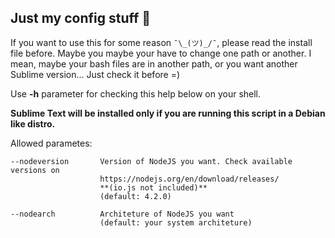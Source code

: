 ## Just my config stuff :beer:

If you want to use this for some reason `¯\_(ツ)_/¯`, please read the install file before. Maybe you maybe your have to change one path or another. I mean, maybe your bash files are in another path, or you want another Sublime version... Just check it before =)

Use **-h** parameter for checking this help below on your shell.

**Sublime Text will be installed only if you are running this script in a Debian like distro.**

Allowed parametes:

	--nodeversion		Version of NodeJS you want. Check available versions on
						https://nodejs.org/en/download/releases/
						**(io.js not included)**
						(default: 4.2.0)

	--nodearch			Architeture of NodeJS you want
						(default: your system architeture)
